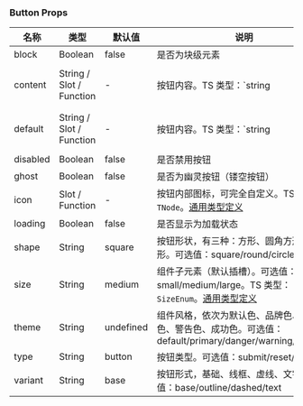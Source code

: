 
### Button Props
名称 | 类型 | 默认值 | 说明 | 必传
-- | -- | -- | -- | --
block | Boolean | false | 是否为块级元素 | N
content | String / Slot / Function | - | 按钮内容。TS 类型：`string | TNode`。[通用类型定义](https://github.com/TDesignOteam/tdesign-vue-next/blob/main/src/common.ts) | N
default | String / Slot / Function | - | 按钮内容。TS 类型：`string | TNode`。[通用类型定义](https://github.com/TDesignOteam/tdesign-vue-next/blob/main/src/common.ts) | N
disabled | Boolean | false | 是否禁用按钮 | N
ghost | Boolean | false | 是否为幽灵按钮（镂空按钮） | N
icon | Slot / Function | - | 按钮内部图标，可完全自定义。TS 类型：`TNode`。[通用类型定义](https://github.com/TDesignOteam/tdesign-vue-next/blob/main/src/common.ts) | N
loading | Boolean | false | 是否显示为加载状态 | N
shape | String | square | 按钮形状，有三种：方形、圆角方形、圆形。可选值：square/round/circle | N
size | String | medium | 组件子元素（默认插槽）。可选值：small/medium/large。TS 类型：`SizeEnum`。[通用类型定义](https://github.com/TDesignOteam/tdesign-vue-next/blob/main/src/common.ts) | N
theme | String | undefined | 组件风格，依次为默认色、品牌色、危险色、警告色、成功色。可选值：default/primary/danger/warning/success | N
type | String | button | 按钮类型。可选值：submit/reset/button | N
variant | String | base | 按钮形式，基础、线框、虚线、文字。可选值：base/outline/dashed/text | N
